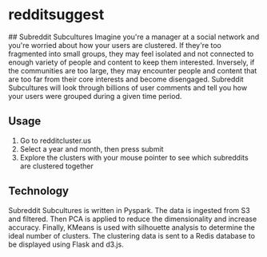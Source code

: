 # redditsuggest
<snippet>
## Subreddit Subcultures
Imagine you're a manager at a social network and you're worried about how your users are clustered. If they're too fragmented into small groups, they may feel isolated and not connected to enough variety of people and content to keep them interested. Inversely, if the communities are too large, they may encounter people and content that are too far from their core interests and become disengaged. Subreddit Subcultures will look through billions of user comments and tell you how your users were grouped during a given time period.

## Usage
1. Go to redditcluster.us
2. Select a year and month, then press submit
3. Explore the clusters with your mouse pointer to see which subreddits are clustered together

## Technology
Subreddit Subcultures is written in Pyspark. The data is ingested from S3 and filtered. Then PCA is applied to reduce the dimensionality and increase accuracy. Finally, KMeans is used with silhouette analysis to determine the ideal number of clusters. The clustering data is sent to a Redis database to be displayed using Flask and d3.js.

</snippet>
